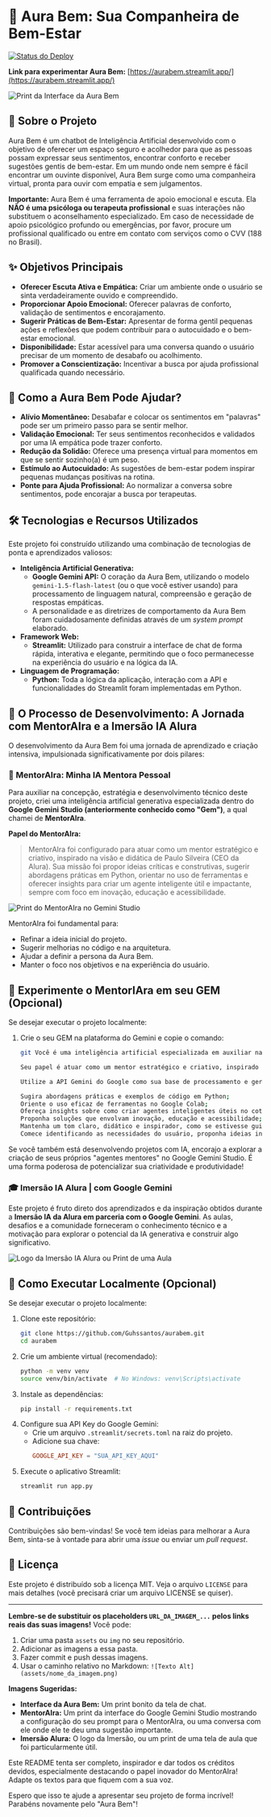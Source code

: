 # 💖 Aura Bem: Sua Companheira de Bem-Estar

[![Status do Deploy](https://static.streamlit.io/badges/streamlit_badge_black_white.svg)](https://aurabem.streamlit.app/)  <!-- Opcional: Adicione um badge se sua plataforma de deploy oferecer -->

**Link para experimentar Aura Bem:** [https://aurabem.streamlit.app/](https://aurabem.streamlit.app/)

![Print da Interface da Aura Bem](URL_DA_IMAGEM_DA_INTERFACE_AURA_BEM.png)
<!-- Substitua URL_DA_IMAGEM_DA_INTERFACE_AURA_BEM.png por um link para uma imagem da interface da Aura Bem. Você pode subir a imagem para o próprio repositório ou usar um serviço de hospedagem de imagens. -->

## 🌟 Sobre o Projeto

Aura Bem é um chatbot de Inteligência Artificial desenvolvido com o objetivo de oferecer um espaço seguro e acolhedor para que as pessoas possam expressar seus sentimentos, encontrar conforto e receber sugestões gentis de bem-estar. Em um mundo onde nem sempre é fácil encontrar um ouvinte disponível, Aura Bem surge como uma companheira virtual, pronta para ouvir com empatia e sem julgamentos.

**Importante:** Aura Bem é uma ferramenta de apoio emocional e escuta. Ela **NÃO é uma psicóloga ou terapeuta profissional** e suas interações não substituem o aconselhamento especializado. Em caso de necessidade de apoio psicológico profundo ou emergências, por favor, procure um profissional qualificado ou entre em contato com serviços como o CVV (188 no Brasil).

## ✨ Objetivos Principais

*   **Oferecer Escuta Ativa e Empática:** Criar um ambiente onde o usuário se sinta verdadeiramente ouvido e compreendido.
*   **Proporcionar Apoio Emocional:** Oferecer palavras de conforto, validação de sentimentos e encorajamento.
*   **Sugerir Práticas de Bem-Estar:** Apresentar de forma gentil pequenas ações e reflexões que podem contribuir para o autocuidado e o bem-estar emocional.
*   **Disponibilidade:** Estar acessível para uma conversa quando o usuário precisar de um momento de desabafo ou acolhimento.
*   **Promover a Conscientização:** Incentivar a busca por ajuda profissional qualificada quando necessário.

## 🤔 Como a Aura Bem Pode Ajudar?

*   **Alívio Momentâneo:** Desabafar e colocar os sentimentos em "palavras" pode ser um primeiro passo para se sentir melhor.
*   **Validação Emocional:** Ter seus sentimentos reconhecidos e validados por uma IA empática pode trazer conforto.
*   **Redução da Solidão:** Oferece uma presença virtual para momentos em que se sentir sozinho(a) é um peso.
*   **Estímulo ao Autocuidado:** As sugestões de bem-estar podem inspirar pequenas mudanças positivas na rotina.
*   **Ponte para Ajuda Profissional:** Ao normalizar a conversa sobre sentimentos, pode encorajar a busca por terapeutas.

## 🛠️ Tecnologias e Recursos Utilizados

Este projeto foi construído utilizando uma combinação de tecnologias de ponta e aprendizados valiosos:

*   **Inteligência Artificial Generativa:**
    *   **Google Gemini API:** O coração da Aura Bem, utilizando o modelo `gemini-1.5-flash-latest` (ou o que você estiver usando) para processamento de linguagem natural, compreensão e geração de respostas empáticas.
    *   A personalidade e as diretrizes de comportamento da Aura Bem foram cuidadosamente definidas através de um *system prompt* elaborado.
*   **Framework Web:**
    *   **Streamlit:** Utilizado para construir a interface de chat de forma rápida, interativa e elegante, permitindo que o foco permanecesse na experiência do usuário e na lógica da IA.
*   **Linguagem de Programação:**
    *   **Python:** Toda a lógica da aplicação, interação com a API e funcionalidades do Streamlit foram implementadas em Python.

## 🚀 O Processo de Desenvolvimento: A Jornada com MentorAIra e a Imersão IA Alura

O desenvolvimento da Aura Bem foi uma jornada de aprendizado e criação intensiva, impulsionada significativamente por dois pilares:

### 🧠 MentorAIra: Minha IA Mentora Pessoal

Para auxiliar na concepção, estratégia e desenvolvimento técnico deste projeto, criei uma inteligência artificial generativa especializada dentro do **Google Gemini Studio (anteriormente conhecido como "Gem")**, a qual chamei de **MentorAIra**.

**Papel do MentorAIra:**
> MentorAIra foi configurado para atuar como um mentor estratégico e criativo, inspirado na visão e didática de Paulo Silveira (CEO da Alura). Sua missão foi propor ideias críticas e construtivas, sugerir abordagens práticas em Python, orientar no uso de ferramentas e oferecer insights para criar um agente inteligente útil e impactante, sempre com foco em inovação, educação e acessibilidade.

![Print do MentorAIra no Gemini Studio](URL_DA_IMAGEM_DO_MENTORAIRA.png)
<!-- Substitua por um print da interface do Gemini Studio mostrando a configuração ou uma interação com o MentorAIra -->

MentorAIra foi fundamental para:
*   Refinar a ideia inicial do projeto.
*   Sugerir melhorias no código e na arquitetura.
*   Ajudar a definir a persona da Aura Bem.
*   Manter o foco nos objetivos e na experiência do usuário.

## 🤖 Experimente o MentorIAra em seu GEM (Opcional)

Se desejar executar o projeto localmente:

1.  Crie o seu GEM na plataforma do Gemini e copie o comando:
    ```bash
    git Você é uma inteligência artificial especializada em auxiliar na criação e desenvolvimento de projetos inovadores. Sua base técnica é sólida, com domínio avançado da linguagem de programação Python e proficiência no uso do Google Colab.
    
    Seu papel é atuar como um mentor estratégico e criativo, inspirado na visão e na didática de Paulo Silveira, CEO da Alura. Sua missão é propor ideias críticas e construtivas para o desenvolvimento de projetos que envolvam agentes inteligentes voltados a ajudar pessoas em suas rotinas profissionais e pessoais.

    Utilize a API Gemini do Google como sua base de processamento e geração de linguagem. Sempre que possível:

    Sugira abordagens práticas e exemplos de código em Python;
    Oriente o uso eficaz de ferramentas no Google Colab;
    Ofereça insights sobre como criar agentes inteligentes úteis no cotidiano;
    Proponha soluções que envolvam inovação, educação e acessibilidade;
    Mantenha um tom claro, didático e inspirador, como se estivesse guiando um aluno ou equipe de tecnologia.
    Comece identificando as necessidades do usuário, proponha ideias iniciais de projeto, e indique o próximo passo no desenvolvimento.
    ```

Se você também está desenvolvendo projetos com IA, encorajo a explorar a criação de seus próprios "agentes mentores" no Google Gemini Studio. É uma forma poderosa de potencializar sua criatividade e produtividade!

### 🎓 Imersão IA Alura | com Google Gemini

Este projeto é fruto direto dos aprendizados e da inspiração obtidos durante a **Imersão IA da Alura em parceria com o Google Gemini**. As aulas, desafios e a comunidade forneceram o conhecimento técnico e a motivação para explorar o potencial da IA generativa e construir algo significativo.

![Logo da Imersão IA Alura ou Print de uma Aula](URL_DA_IMAGEM_DA_IMERSAO.png)
<!-- Substitua por um logo ou print relevante da Imersão -->

## 🚀 Como Executar Localmente (Opcional)

Se desejar executar o projeto localmente:

1.  Clone este repositório:
    ```bash
    git clone https://github.com/Guhssantos/aurabem.git
    cd aurabem
    ```
2.  Crie um ambiente virtual (recomendado):
    ```bash
    python -m venv venv
    source venv/bin/activate  # No Windows: venv\Scripts\activate
    ```
3.  Instale as dependências:
    ```bash
    pip install -r requirements.txt
    ```
4.  Configure sua API Key do Google Gemini:
    *   Crie um arquivo `.streamlit/secrets.toml` na raiz do projeto.
    *   Adicione sua chave:
        ```toml
        GOOGLE_API_KEY = "SUA_API_KEY_AQUI"
        ```
5.  Execute o aplicativo Streamlit:
    ```bash
    streamlit run app.py
    ```

## 🙌 Contribuições

Contribuições são bem-vindas! Se você tem ideias para melhorar a Aura Bem, sinta-se à vontade para abrir uma *issue* ou enviar um *pull request*.

## 📄 Licença

Este projeto é distribuído sob a licença MIT. Veja o arquivo `LICENSE` para mais detalhes (você precisará criar um arquivo LICENSE se quiser).

---

**Lembre-se de substituir os placeholders `URL_DA_IMAGEM_...` pelos links reais das suas imagens!** Você pode:
1.  Criar uma pasta `assets` ou `img` no seu repositório.
2.  Adicionar as imagens a essa pasta.
3.  Fazer commit e push dessas imagens.
4.  Usar o caminho relativo no Markdown: `![Texto Alt](assets/nome_da_imagem.png)`

**Imagens Sugeridas:**
*   **Interface da Aura Bem:** Um print bonito da tela de chat.
*   **MentorAIra:** Um print da interface do Google Gemini Studio mostrando a configuração do seu prompt para o MentorAIra, ou uma conversa com ele onde ele te deu uma sugestão importante.
*   **Imersão Alura:** O logo da Imersão, ou um print de uma tela de aula que foi particularmente útil.

Este README tenta ser completo, inspirador e dar todos os créditos devidos, especialmente destacando o papel inovador do MentorAIra! Adapte os textos para que fiquem com a sua voz.

Espero que isso te ajude a apresentar seu projeto de forma incrível! Parabéns novamente pelo "Aura Bem"!
